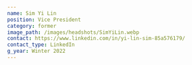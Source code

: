 ```yaml
---
name: Sim Yi Lin
position: Vice President
category: former
image_path: /images/headshots/SimYiLin.webp
contact: https://www.linkedin.com/in/yi-lin-sim-85a576179/
contact_type: LinkedIn
g_year: Winter 2022
---
```

